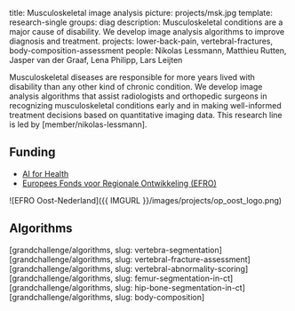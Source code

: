 title: Musculoskeletal image analysis
picture: projects/msk.jpg
template: research-single
groups: diag
description: Musculoskeletal conditions are a major cause of disability. We develop image analysis algorithms to improve diagnosis and treatment.
projects: lower-back-pain, vertebral-fractures, body-composition-assessment 
people: Nikolas Lessmann, Matthieu Rutten, Jasper van der Graaf, Lena Philipp, Lars Leijten

Musculoskeletal diseases are responsible for more years lived with disability than any other kind of chronic condition. We develop image analysis algorithms that assist radiologists and orthopedic surgeons in recognizing musculoskeletal conditions early and in making well-informed treatment decisions based on quantitative imaging data. This research line is led by [member/nikolas-lessmann].

## Funding
* [AI for Health](https://www.ai-for-health.nl/)
* [Europees Fonds voor Regionale Ontwikkeling (EFRO)](http://www.op-oost.eu/)

![EFRO Oost-Nederland]({{ IMGURL }}/images/projects/op_oost_logo.png)

## Algorithms

<div class="row mt-4">
  [grandchallenge/algorithms, slug: vertebra-segmentation]
  [grandchallenge/algorithms, slug: vertebral-fracture-assessment]
  [grandchallenge/algorithms, slug: vertebral-abnormality-scoring]
  [grandchallenge/algorithms, slug: femur-segmentation-in-ct]
  [grandchallenge/algorithms, slug: hip-bone-segmentation-in-ct]
  [grandchallenge/algorithms, slug: body-composition]
</div>
